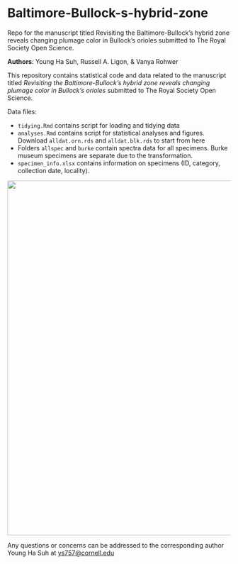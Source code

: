 # Baltimore-Bullock-s-hybrid-zone
Repo for the manuscript titled Revisiting the Baltimore-Bullock’s hybrid zone reveals changing plumage color in Bullock’s orioles submitted to The Royal Society Open Science.

**Authors**: Young Ha Suh, Russell A. Ligon, & Vanya Rohwer 

This repository contains statistical code and data related to the manuscript titled *Revisiting the Baltimore-Bullock’s hybrid zone reveals changing plumage color in Bullock’s orioles* submitted to The Royal Society Open Science.

Data files:
- `tidying.Rmd` contains script for loading and tidying data
- `analyses.Rmd` contains script for statistical analyses and figures. Download `alldat.orn.rds` and `alldat.blk.rds` to start from here
- Folders `allspec` and `burke` contain spectra data for all specimens. Burke museum specimens are separate due to the transformation. 
- `specimen_info.xlsx` contains information on specimens (ID, category, collection date, locality). 

<img src="https://user-images.githubusercontent.com/22403928/159709816-4480dde4-14b5-4b13-867e-6c2ef3b143ce.png" width="800">

Any questions or concerns can be addressed to the corresponding author Young Ha Suh at ys757@cornell.edu 
